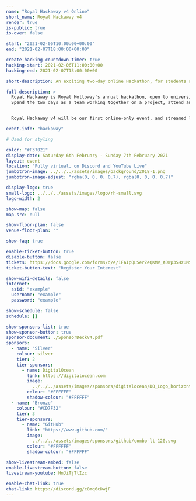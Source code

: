 ```yaml
---
name: "Royal Hackaway v4 Online"
short_name: Royal Hackaway v4
render: true
is-public: true
is-over: false

start: "2021-02-06T10:00:00+00:00"
end: "2021-02-07T18:00:00+00:00"

create-hacking-countdown-timer: true
hacking-start: 2021-02-06T11:00:00+00
hacking-end: 2021-02-07T13:00:00+00

short-description: An exciting two-day online Hackathon, for students across the UK or around the world

full-description: >
  Royal Hackaway is Royal Holloway's annual hackathon, open to university students from anywhere around the UK and the world!
  Spend the two days as a team working together on a project, attend any of our workshops or talks, and meet new people virtually!


  Royal Hackaway v4 will be our first online-only event, and streamed live to you.

event-info: "hackaway"

# Used for styling

color: "#F37021"
display-date: Saturday 6th February - Sunday 7th February 2021
layout: event
location: "Fully virtual, on Discord and YouTube Live"
jumbotron-image: ../../../assets/images/background/2018-1.png
jumbotron-image-adjust: "rgba(0, 0, 0, 0.7), rgba(0, 0, 0, 0.7)"

display-logo: true
small-logo: ../../../assets/images/logo/rh-small.svg
logo-width: 2

show-map: false
map-src: null

show-floor-plan: false
venue-floor-plan: ""

show-faq: true

enable-ticket-button: true
disable-button: false
tickets: https://docs.google.com/forms/d/e/1FAIpQLSerZeQKMV_A0Wp3SHzUMSWY0aVisi4VLGH6jp1FzO3NV-EVWQ/viewform
ticket-button-text: "Register Your Interest"

show-wifi-details: false
internet:
  ssid: "example"
  username: "example"
  password: "example"

show-schedule: false
schedule: []

show-sponsors-list: true
show-sponsor-button: true
sponsor-document: ./SponsorDeckV4.pdf
sponsors:
  - name: "Silver"
    colour: silver
    tier: 2
    tier-sponsors:
      - name: DigitalOcean
        link: https://digitalocean.com
        image:
          ../../../assets/images/sponsors/digitalocean/DO_Logo_horizontal_blue.svg
        colour: "#FFFFFF"
        shadow-colour: "#FFFFFF"
  - name: "Bronze"
    colour: "#CD7F32"
    tier: 3
    tier-sponsors:
      - name: "GitHub"
        link: "https://www.github.com/"
        image:
          ../../../assets/images/sponsors/github/combo-lt-120.svg
        colour: "#FFFFFF"
        shadow-colour: "#FFFFFF"

show-livestream-embed: false
enable-livestream-button: false
livestream-youtube: HnJiTjTtIzc

enable-chat-link: true
chat-link: https://discord.gg/c8mq6cDwjF
---
```

